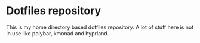# Dotfiles repository
This is my home directory based dotfiles repository.
A lot of stuff here is not in use like polybar, kmonad and hyprland.
